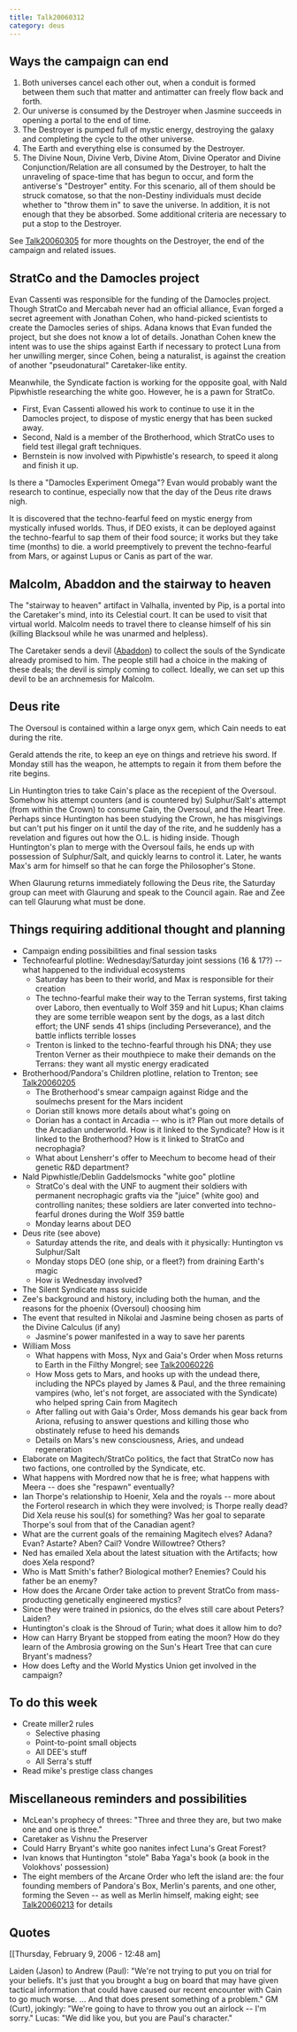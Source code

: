```yaml
---
title: Talk20060312
category: deus
---
```

## Ways the campaign can end

1. Both universes cancel each other out, when a conduit is formed between them such that matter and antimatter can freely flow back and forth.
1. Our universe is consumed by the Destroyer when Jasmine succeeds in opening a portal to the end of time.
1. The Destroyer is pumped full of mystic energy, destroying the galaxy and completing the cycle to the other universe.
1. The Earth and everything else is consumed by the Destroyer.
1. The Divine Noun, Divine Verb, Divine Atom, Divine Operator and Divine Conjunction/Relation are all consumed by the Destroyer, to halt the unraveling of space-time that has begun to occur, and form the antiverse's &quot;Destroyer&quot; entity. For this scenario, all of them should be struck comatose, so that the non-Destiny individuals must decide whether to &quot;throw them in&quot; to save the universe. In addition, it is not enough that they be absorbed. Some additional criteria are necessary to put a stop to the Destroyer.

See [Talk20060305](talk-20060305) for more thoughts on the Destroyer, the end of the campaign and related issues.


## StratCo and the Damocles project

Evan Cassenti was responsible for the funding of the Damocles project. Though StratCo and Mercabah never had an official alliance, Evan forged a secret agreement with Jonathan Cohen, who hand-picked scientists to create the Damocles series of ships. Adana knows that Evan funded the project, but she does not know a lot of details. Jonathan Cohen knew the intent was to use the ships against Earth if necessary to protect Luna from her unwilling merger, since Cohen, being a naturalist, is against the creation of another &quot;pseudonatural&quot; Caretaker-like entity.

Meanwhile, the Syndicate faction is working for the opposite goal, with Nald Pipwhistle researching the white goo. However, he is a pawn for StratCo.
* First, Evan Cassenti allowed his work to continue to use it in the Damocles project, to dispose of mystic energy that has been sucked away.
* Second, Nald is a member of the Brotherhood, which StratCo uses to field test illegal graft techniques.
* Bernstein is now involved with Pipwhistle's research, to speed it along and finish it up.

Is there a &quot;Damocles Experiment Omega&quot;? Evan would probably want the research to continue, especially now that the day of the Deus rite draws nigh.

It is discovered that the techno-fearful feed on mystic energy from mystically infused worlds. Thus, if DEO exists, it can be deployed against the techno-fearful to sap them of their food source; it works but they take time (months) to die. a world preemptively to prevent the techno-fearful from Mars, or against Lupus or Canis as part of the war.


## Malcolm, Abaddon and the stairway to heaven

The &quot;stairway to heaven&quot; artifact in Valhalla, invented by Pip, is a portal into the Caretaker's mind, into its Celestial court. It can be used to visit that virtual world. Malcolm needs to travel there to cleanse himself of his sin (killing Blacksoul while he was unarmed and helpless).

The Caretaker sends a devil ([Abaddon](http://en.wikipedia.org/wiki/Abaddon_%28demon%29)) to collect the souls of the Syndicate already promised to him. The people still had a choice in the making of these deals; the devil is simply coming to collect. Ideally, we can set up this devil to be an archnemesis for Malcolm.


## Deus rite

The Oversoul is contained within a large onyx gem, which Cain needs to eat during the rite.

Gerald attends the rite, to keep an eye on things and retrieve his sword. If Monday still has the weapon, he attempts to regain it from them before the rite begins.

Lin Huntington tries to take Cain's place as the recepient of the Oversoul. Somehow his attempt counters (and is countered by) Sulphur/Salt's attempt (from within the Crown) to consume Cain, the Oversoul, and the Heart Tree. Perhaps since Huntington has been studying the Crown, he has misgivings but can't put his finger on it until the day of the rite, and he suddenly has a revelation and figures out how the O.L. is hiding inside. Though Huntington's plan to merge with the Oversoul fails, he ends up with possession of Sulphur/Salt, and quickly learns to control it. Later, he wants Max's arm for himself so that he can forge the Philosopher's Stone.

When Glaurung returns immediately following the Deus rite, the Saturday group can meet with Glaurung and speak to the Council again. Rae and Zee can tell Glaurung what must be done.


## Things requiring additional thought and planning

* Campaign ending possibilities and final session tasks
* Technofearful plotline: Wednesday/Saturday joint sessions (16 &amp; 17?) -- what happened to the individual ecosystems
    * Saturday has been to their world, and Max is responsible for their creation
    * The techno-fearful make their way to the Terran systems, first taking over Laboro, then eventually to Wolf 359 and hit Lupus; Khan claims they are some terrible weapon sent by the dogs, as a last ditch effort; the UNF sends 41 ships (including Perseverance), and the battle inflicts terrible losses
    * Trenton is linked to the techno-fearful through his DNA; they use Trenton Verner as their mouthpiece to make their demands on the Terrans: they want all mystic energy eradicated
* Brotherhood/Pandora's Children plotline, relation to Trenton; see [Talk20060205](talk-20060205)
    * The Brotherhood's smear campaign against Ridge and the soulmechs present for the Mars incident
    * Dorian still knows more details about what's going on
    * Dorian has a contact in Arcadia -- who is it? Plan out more details of the Arcadian underworld. How is it linked to the Syndicate? How is it linked to the Brotherhood? How is it linked to StratCo and necrophagia?
    * What about Lensherr's offer to Meechum to become head of their genetic R&amp;D department?
* Nald Pipwhistle/Deblin Gaddelsmocks &quot;white goo&quot; plotline
    * StratCo's deal with the UNF to augment their soldiers with permanent necrophagic grafts via the &quot;juice&quot; (white goo) and controlling nanites; these soldiers are later converted into techno-fearful drones during the Wolf 359 battle
    * Monday learns about DEO
* Deus rite (see above)
    * Saturday attends the rite, and deals with it physically: Huntington vs Sulphur/Salt
    * Monday stops DEO (one ship, or a fleet?) from draining Earth's magic
    * How is Wednesday involved?
* The Silent Syndicate mass suicide
* Zee's background and history, including both the human, and the reasons for the phoenix (Oversoul) choosing him
* The event that resulted in Nikolai and Jasmine being chosen as parts of the Divine Calculus (if any)
    * Jasmine's power manifested in a way to save her parents
* William Moss
    * What happens with Moss, Nyx and Gaia's Order when Moss returns to Earth in the Filthy Mongrel; see [Talk20060226](talk-20060226)
    * How Moss gets to Mars, and hooks up with the undead there, including the NPCs played by James &amp; Paul, and the three remaining vampires (who, let's not forget, are associated with the Syndicate) who helped spring Cain from Magitech
    * After falling out with Gaia's Order, Moss demands his gear back from Ariona, refusing to answer questions and killing those who obstinately refuse to heed his demands
    * Details on Mars's new consciousness, Aries, and undead regeneration
* Elaborate on Magitech/StratCo politics, the fact that StratCo now has two factions, one controlled by the Syndicate, etc.
* What happens with Mordred now that he is free; what happens with Meera -- does she &quot;respawn&quot; eventually?
* Ian Thorpe's relationship to Hoenir, Xela and the royals -- more about the Forterol research in which they were involved; is Thorpe really dead? Did Xela reuse his soul(s) for something? Was her goal to separate Thorpe's soul from that of the Canadian agent?
* What are the current goals of the remaining Magitech elves? Adana? Evan? Astarte? Aben? Cail? Vondre Willowtree? Others?
* Ned has emailed Xela about the latest situation with the Artifacts; how does Xela respond?
* Who is Matt Smith's father? Biological mother? Enemies? Could his father be an enemy?
* How does the Arcane Order take action to prevent StratCo from mass-producting genetically engineered mystics?
* Since they were trained in psionics, do the elves still care about Peters? Laiden?
* Huntington's cloak is the Shroud of Turin; what does it allow him to do?
* How can Harry Bryant be stopped from eating the moon? How do they learn of the Ambrosia growing on the Sun's Heart Tree that can cure Bryant's madness?
* How does Lefty and the World Mystics Union get involved in the campaign?


## To do this week

* Create miller2 rules
    * Selective phasing
    * Point-to-point small objects
    * All DEE's stuff
    * All Serra's stuff
* Read mike's prestige class changes


## Miscellaneous reminders and possibilities

* McLean's prophecy of threes: &quot;Three and three they are, but two make one and one is three.&quot;
* Caretaker as Vishnu the Preserver
* Could Harry Bryant's white goo nanites infect Luna's Great Forest?
* Ivan knows that Huntington &quot;stole&quot; Baba Yaga's book (a book in the Volokhovs' possession)
* The eight members of the Arcane Order who left the island are: the four founding members of Pandora's Box, Merlin's parents, and one other, forming the Seven -- as well as Merlin himself, making eight; see [Talk20060213](talk-20060213) for details


## Quotes

[[Thursday, February 9, 2006 - 12:48 am]

Laiden (Jason) to Andrew (Paul): &quot;We're not trying to put you on trial for your beliefs. It's just that you brought a bug on board that may have given tactical information that could have caused our recent encounter with Cain to go much worse. ... And that does present something of a problem.&quot;
GM (Curt), jokingly: &quot;We're going to have to throw you out an airlock -- I'm sorry.&quot;
Lucas: &quot;We did like you, but you are Paul's character.&quot;

